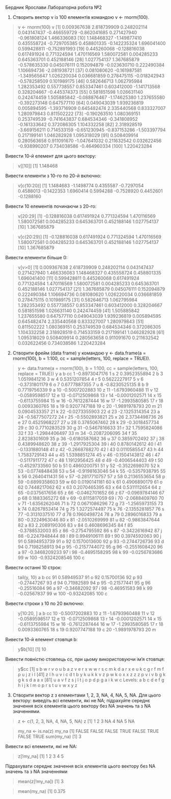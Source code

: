 Бердник Ярослави
Лабораторна робота №2

1. Створить вектор v із 100 елементів командою v <- rnorm(100). 

> v <- rnorm(100)
> v
 [1]  0.009367638  2.618739909  0.248202114  0.043147437 -0.466559729 -0.862041685  0.271427940 -0.961808124  1.466336083
 [10]  1.148468327 -1.149877410  0.435558724 -0.729705385  0.458801335 -0.142235324  1.696041400  0.599428811 -0.752891993
 [19]  0.445260068 -0.128816038  0.617491924  0.771324594  1.470116569  1.580072581  0.004285233  0.645363701  0.452188146
 [28]  1.027754137  1.367685879 -0.578635330  0.045076111  0.152094879 -0.023630710  0.222490384  1.106694736 -2.081938721
 [37]  0.081080620 -0.161987581 -1.349565647  1.026220034  0.036681859  0.278475115 -0.018242943 -0.578258509  0.101989175
 [46]  0.582646713  1.062795984  1.282353492  0.557738557  0.853347461  0.603412000 -1.141713568  0.328204667 -0.445374373
 [55]  0.581851598  1.026631140  0.242474459  1.505885842 -0.088876467 -1.174625380  1.237655580 -0.392273148  0.647577110
 [64]  0.049043039  1.939236819  0.005894595 -1.393716909  0.645482474  2.335440568  0.833327007  1.280979843  0.811502222
 [73] -0.190263510  1.080369151  0.253749539 -0.741643837  0.684534346 -0.341808952 -0.161333642  0.372086305  1.104332258
 [82]  2.318928519 -3.669156211  0.714533159 -0.651230945 -0.837153286 -1.503397794  0.217199141  1.046282928  1.095318029
 [91]  0.508409914  0.280563658  0.911091670 -1.047641032  0.211632542  0.032622456 -0.938990207  0.734038586 -0.464960334
 [100]  1.220423284

Вивести 10-й елемент для цього вектору:

> v[[10]]
[1] 1.148468

Вивести елементи з 10-го по 20-й включно:

> v[c(10:20)]
 [1]  1.1484683 -1.1498774  0.4355587 -0.7297054  0.4588013 -0.1422353  1.6960414  0.5994288 -0.7528920  0.4452601 -0.1288160

Вивести 10 елементів починаючи з 20-го:

> v[20:29]
 [1] -0.128816038  0.617491924  0.771324594  1.470116569  1.580072581  0.004285233  0.645363701  0.452188146  1.027754137
[10]  1.367685879

> v[c(20:29)]
 [1] -0.128816038  0.617491924  0.771324594  1.470116569  1.580072581  0.004285233  0.645363701  0.452188146  1.027754137
[10]  1.367685879

Вивести елементи більше 0:

> v[v>0]
 [1] 0.009367638 2.618739909 0.248202114 0.043147437 0.271427940 1.466336083 1.148468327 0.435558724 0.458801335 1.696041400
[11] 0.599428811 0.445260068 0.617491924 0.771324594 1.470116569 1.580072581 0.004285233 0.645363701 0.452188146 1.027754137
[21] 1.367685879 0.045076111 0.152094879 0.222490384 1.106694736 0.081080620 1.026220034 0.036681859 0.278475115 0.101989175
[31] 0.582646713 1.062795984 1.282353492 0.557738557 0.853347461 0.603412000 0.328204667 0.581851598 1.026631140 0.242474459
[41] 1.505885842 1.237655580 0.647577110 0.049043039 1.939236819 0.005894595 0.645482474 2.335440568 0.833327007 1.280979843
[51] 0.811502222 1.080369151 0.253749539 0.684534346 0.372086305 1.104332258 2.318928519 0.714533159 0.217199141 1.046282928
[61] 1.095318029 0.508409914 0.280563658 0.911091670 0.211632542 0.032622456 0.734038586 1.220423284

2. Створити фрейм (data frame) y командою y <- data.frame(a = rnorm(100), b
= 1:100, cc = sample(letters, 100, replace = TRUE)).

> y <- data.frame(a = rnorm(100), b = 1:100, cc = sample(letters, 100, replace = TRUE))
> y
                a   b cc
1   -0.8973047176   1  s
2    0.3952355894   2  b
3    1.0519841216   3  w
4    0.5351207854   4  r
5    0.5622227917   5  v
6   -0.3731801179   6  o
7    0.6777887355   7  u
8   -0.8230525135   8  b
9    0.7719756339   9  a
10  -0.5007202883  10  z
11  -1.6793960488  11  v
12  -0.0589598517  12  e
13  -0.0712509868  13  r
14  -0.0001202571  14  x
15  -0.6113755984  15  w
16  -0.7612287444  16  w
17  -1.2993580585  17  r
18   0.0093360765  18  s
19   0.9207747188  19  c
20  -1.9891978793  20  m
21   0.0904533357  21  k
22  -0.0273355903  22  d
23  -2.1325314354  23  a
24  -0.5677507272  24  r
25  -0.5502893821  25  x
26   2.3734498736  26  e
27   0.4525968227  27  u
28   0.3785067462  28  k
29  -0.3018457734  29  c
30   0.7710283529  30  g
31  -0.5467816633  31  r
32   1.7595824086  32  f
33  -1.2984406497  33  m
34  -0.2087206095  34  f
35   2.8238301609  35  p
36  -0.6180587682  36  u
37   0.3859702492  37  j
38   0.4389948620  38  z
39  -1.2917925304  39  i
40   0.8780142612  40  l
41  -0.1331880148  41  z
42  -0.2668788270  42  l
43   0.0110585547  43  h
44   1.7583729143  44  u
45   1.5398851274  45  v
46  -0.1504143812  46  i
47  -0.5117911772  47  c
48   1.1912956425  48  d
49  -0.4006544403  49  t
50  -0.4529733560  50  b
51   0.4860200751  51  y
52  -0.3522698070  52  k
53  -0.0774848438  53  u
54  -0.9198163046  54  k
55  -0.5357938795  55  k
56   0.2640411431  56  v
57  -0.2817710757  57  z
58   0.2136553654  58  p
59  -0.6899358603  59  w
60   0.0190141181  60  k
61   0.4906890179  61  o
62   0.7448217062  62  x
63   0.2070465395  63  x
64   0.5311112654  64  z
65  -0.0375617656  65  z
66  -0.0462701652  66  z
67  -0.0969784146  67  p
68   0.1883365272  68  v
69  -0.8115817059  69  i
70  -2.0688409760  70  v
71  -1.6356262046  71  b
72   0.0671086296  72  g
73  -1.2565973155  73  k
74   0.8267853414  74  g
75   1.3272574497  75  k
76  -2.1355281857  76  s
77  -0.3131037510  77  d
78   0.1960498724  78  a
79   0.2896016833  79  a
80  -0.3224963046  80  x
81  -2.0510269999  81  u
82  -0.9863847644  82  a
83   2.2089190306  83  v
84   0.4608696345  84  f
85  -0.3788532003  85  z
86  -0.2754795592  86  s
87  -0.3422616942  87  j
88  -0.2247948444  88  l
89   0.9949106111  89  t
90   0.3974592063  90  j
91   0.5894953739  91  o
92   0.1570013600  92  p
93  -0.2744726736  93  d
94   0.7198258913  94  p
95  -0.2157744072  95  g
96  -0.2551608420  96  a
97  -0.3468209233  97  i
98  -0.4695158295  98  k
99  -0.0256783686  99  w
100 -0.9324208546 100  c

Вивести останні 10 строк:

> tail(y, 10)
              a   b cc
91   0.58949537  91  o
92   0.15700136  92  p
93  -0.27447267  93  d
94   0.71982589  94  p
95  -0.21577441  95  g
96  -0.25516084  96  a
97  -0.34682092  97  i
98  -0.46951583  98  k
99  -0.02567837  99  w
100 -0.93242085 100  c

Вивести строки з 10 по 20 включно:

> y[10:20, ]
               a  b cc
10 -0.5007202883 10  z
11 -1.6793960488 11  v
12 -0.0589598517 12  e
13 -0.0712509868 13  r
14 -0.0001202571 14  x
15 -0.6113755984 15  w
16 -0.7612287444 16  w
17 -1.2993580585 17  r
18  0.0093360765 18  s
19  0.9207747188 19  c
20 -1.9891978793 20  m

Вивести 10-й елемент стовпця b:

> y$b[10]
[1] 10

Вивести повністю стовпець cc, при цьому використовуючи ім’я стовпця:

> y$cc
  [1] s b w r v o u b a z v e r x w w r s c m k d a r x e u k c g r f m f p u j z i l
 [41] z l h u v i c d t b y k u k k v z p w k o x x z z z p v i v b g k g k s d a a x
 [81] u a v f z s j l t j o p d p g a i k w c
Levels: a b c d e f g h i j k l m o p r s t u v w x y z

3. Створити вектор z з елементами 1, 2, 3, NA, 4, NA, 5, NA. Для цього
вектору: виведіть всі елементи, які не NA; підрахуйте середнє значення
всіх елементів цього вектору без NA значень та з NA значеннями.

> z <- c(1, 2, 3, NA, 4, NA, 5, NA)
> z
[1]  1  2  3 NA  4 NA  5 NA

> my_na <- is.na(z)
> my_na
[1] FALSE FALSE FALSE  TRUE FALSE  TRUE FALSE  TRUE
> sum(my_na)
[1] 3

Вивести всі елементи, які не NA:

> z[!my_na]
[1] 1 2 3 4 5

Підрахувати середнє значення всіх елементів цього вектору без NA значень та з NA значеннями

> mean(z[!my_na])
[1] 3

> mean(my_na)
[1] 0.375